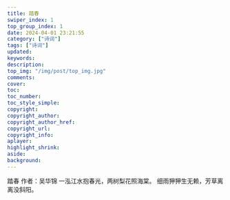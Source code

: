 ```yaml
---
title: 踏春
swiper_index: 1
top_group_index: 1
date: 2024-04-01 23:21:55
category: ["诗词"]
tags: ["诗词"]
updated:
keywords:
description:
top_img: "/img/post/top_img.jpg"
comments:
cover: 
toc: 
toc_number:
toc_style_simple:
copyright:
copyright_author:
copyright_author_href:
copyright_url:
copyright_info:
aplayer:
highlight_shrink:
aside:
background: 
---
```

踏春
作者：吴华锦
一泓江水抱春光，两树梨花照海棠。
细雨狎狎生无赖，芳草离离没斜阳。